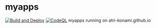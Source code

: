 # myapps
[![Build and Deploy](https://github.com/atri-konami/myapps/actions/workflows/build.yml/badge.svg)](https://github.com/atri-konami/myapps/actions/workflows/build.yml)
[![CodeQL](https://github.com/atri-konami/myapps/actions/workflows/codeql-analysis.yml/badge.svg)](https://github.com/atri-konami/myapps/actions/workflows/codeql-analysis.yml)
myapps running on atri-konami.github.io


